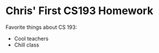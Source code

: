 # Chris' First CS193 Homework
  
  Favorite things about CS 193:
  - Cool teachers
  - Chill class
 
